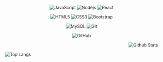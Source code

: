 


<div align='center'>

![JavaScript](https://img.shields.io/badge/-JavaScript-black?style=flat-square&logo=javascript)
![Nodejs](https://img.shields.io/badge/-Nodejs-black?style=flat-square&logo=Node.js)
![React](https://img.shields.io/badge/-React-black?style=flat-square&logo=react)

![HTML5](https://img.shields.io/badge/-HTML5-E34F26?style=flat-square&logo=html5&logoColor=white)
![CSS3](https://img.shields.io/badge/-CSS3-1572B6?style=flat-square&logo=css3)
![Bootstrap](https://img.shields.io/badge/-Bootstrap-563D7C?style=flat-square&logo=bootstrap)

![MySQL](https://img.shields.io/badge/-MySQL-black?style=flat-square&logo=mysql)
![Git](https://img.shields.io/badge/-Git-black?style=flat-square&logo=git)

![GitHub](https://img.shields.io/badge/-GitHub-181717?style=flat-square&logo=github)
<div align='center'>
<div align='right' width='50%'>
  
![Github Stats](https://github-readme-stats.vercel.app/api?username=lcmpbll&count_private=true&show_icons=true&include_all_commits=true)
  
</div>
<div align='left' width='50%'>
  
![Top Langs](https://github-readme-stats.vercel.app/api/top-langs/?username=lcmpbll&hide=TeX&layout=compact)
  
</div>
</div>

</div>
